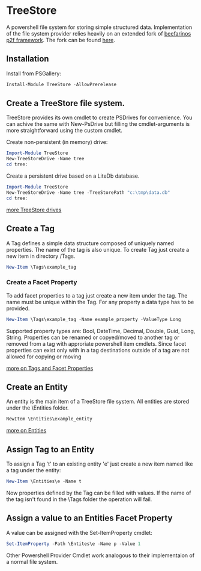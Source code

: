 # TreeStore
A powershell file system for storing simple structured data. Implementation of the file system provider relies heavily on an extended fork of [beefarinos p2f framework](https://github.com/beefarino/p2f). The fork can be found [here](https://github.com/wgross/p2f). 

## Installation

Install from PSGallery:

```powershell
Install-Module TreeStore -AllowPrerelease
```

## Create a TreeStore file system.
TreeStore provides its own cmdlet to create PSDrives for convenience. You can achive the same with New-PsDrive but filling the cmdlet-arguments is more straightforward using the custom cmdlet.

Create non-persistent (in memory) drive:
```powershell
Import-Module TreeStore
New-TreeStoreDrive -Name tree
cd tree:
```
Create a persistent drive based on a LiteDb database.
```powershell
Import-Module TreeStore
New-TreeStoreDrive -Name tree -TreeStorePath "c:\tmp\data.db"
cd tree:
```
[more TreeStore drives](https://github.com/wgross/TreeStore/wiki/New-TreeStoreDrive)

## Create a Tag
A Tag defines a simple data structure composed of uniquely named properties. The name of the tag is also unique. To create Tag just create a new item in directory /Tags.
```powershell
New-Item \Tags\example_tag
```
### Create a Facet Property
To add facet properties to a tag just create a new item under the tag.
The name must be unique within the Tag. For any property a data type has to be provided.
```powershell
New-Item \Tags\example_tag -Name example_property -ValueType Long
```
Supported property types are: Bool, DateTime, Decimal, Double, Guid, Long, String. Properties can be renamed or copyed/moved to another tag or removed from a tag with approriate powershell item cmdlets. Since facet properties can exist only with in a tag destinations outside of a tag are not allowed for copying or moving

[more on Tags and Facet Properties](https://github.com/wgross/TreeStore/wiki/Tags)

## Create an Entity
An entity is the main item of a TreeStore file system. All entities are stored under the \Entities folder.
```powershell
NewItem \Entities\example_entity
```
[more on Entities](https://github.com/wgross/TreeStore/wiki/Entities)

## Assign Tag to an Entity

To assign a Tag 't' to an existing entity 'e' just create a new item named like a tag under the entity:
```powershell
New-Item \Entities\e -Name t
```
Now properties defined by the Tag can be filled with values. If the name of the tag isn't found in the \Tags folder the operation will fail.

## Assign a value to an Entities Facet Property

A value can be assigned with the Set-ItemProperty cmdlet:
```powershell
Set-ItemProperty -Path \Entites\e -Name p -Value 1
```

Other Powershell Provider Cmdlet work analogous to their implementaion of a normal file system.

